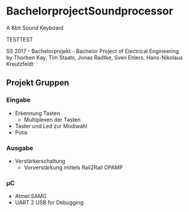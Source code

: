 ﻿# BachelorprojectSoundprocessor
A 8bit Sound Keyboard

TESTTEST

SS 2017 - Bachelorprojekt - Bachelor Project of Electrical Engineering   
by Thorben Kay, Tim Staats, Jonas Radtke, Sven Ehlers, Hans-Nikolaus Kreutzfeldt

## Projekt Gruppen
### Eingabe
* Erkennung Tasten
  * Multiplexen der Tasten
* Taster und Led zur Modiwahl
* Potis

### Ausgabe
* Verstärkerschaltung
  * Vorverstärkung mittels Rail2Rail OPAMP
  
### µC
* Atmel SAMG
* UART 2 USB for Debugging

  